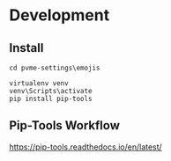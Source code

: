 # Development

## Install

```commandline
cd pvme-settings\emojis
```

```commandline
virtualenv venv
venv\Scripts\activate
pip install pip-tools
```

## Pip-Tools Workflow

https://pip-tools.readthedocs.io/en/latest/
